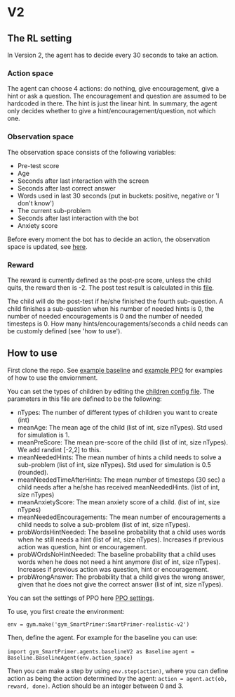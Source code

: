 # V2
## The RL setting
In Version 2, the agent has to decide every 30 seconds to take an action. 

### Action space
The agent can choose 4 actions: do nothing, give encouragement, give a hint or ask a question. The encouragement
and question are assumed to be hardcoded in there. The hint is just the linear hint. In summary, the agent
only decides whether to give a hint/encouragement/question, not which one.

### Observation space
The observation space consists of the following variables:

* Pre-test score
* Age
* Seconds after last interaction with the screen
* Seconds after last correct answer
* Words used in last 30 seconds (put in buckets: positive, negative or 'I don't know')
* The current sub-problem
* Seconds after last interaction with the bot
* Anxiety score

Before every moment the bot has to decide an action, the observation space is updated, see [here](Realistic/NextObservation.py).

### Reward
The reward is currently defined as the post-pre score, unless the child quits, the reward then is -2. The post
test result is calculated in this [file](Realistic/ChildBehavior.py).

The child will do the post-test if he/she finished the fourth sub-question. A child finishes a sub-question when his number of needed hints is 0, the number of needed encouragements is 0
and the number of needed timesteps is 0. How many hints/encouragements/seconds a child needs can be customly defined (see 'how to use').

## How to use
First clone the repo. See [example baseline](../../examples/exampleBaseline.py) and [example PPO](../../examples/examplePPO.py) for examples of how to use the enviornment.

You can set the types of children by editing the [children config file](Realistic/childConfig.json). The parameters in this file are defined to be the following:

* nTypes: The number of different types of children you want to create (int)
* meanAge: The mean age of the child (list of int, size nTypes). Std used for simulation is 1.
* meanPreScore: The mean pre-score of the child (list of int, size nTypes). We add randint [-2,2] to this.
* meanNeededHints: The mean number of hints a child needs to solve a sub-problem (list of int, size nTypes). Std used for simulation is 0.5 (rounded).
* meanNeededTimeAfterHints: The mean number of timesteps (30 sec) a child needs after a he/she has received meanNeededHints. (list of int, size nTypes)
* meanAnxietyScore: The mean anxiety score of a child. (list of int, size nTypes)
* meanNeededEncouragements: The mean number of encouragements a child needs to solve a sub-problem (list of int, size nTypes).
* probWordsHintNeeded: The baseline probability that a child uses words when he still needs a hint (list of int, size nTypes). Increases if previous action was question,
hint or encouragement.
* probWOrdsNoHintNeeded: The baseline probability that a child uses words when he does not need a hint anymore (list of int, size nTypes). Increases if previous action was question,
hint or encouragement.
* probWrongAnswer: The probability that a child gives the wrong answer, given that he does not give the correct answer (list of int, size nTypes).

You can set the settings of PPO here [PPO settings](../../agents/ppoSmartPrimer_config.json).

To use, you first create the environment:

```env = gym.make('gym_SmartPrimer:SmartPrimer-realistic-v2')```

Then, define the agent. For example for the baseline you can use:

```import gym_SmartPrimer.agents.baselineV2 as Baseline```
```agent = Baseline.BaselineAgent(env.action_space)```

Then you can make a step by using ```env.step(action)```, where you can define action as being the action determined by 
the agent: ```action = agent.act(ob, reward, done)```. Action should be an integer between 0 and 3. 
